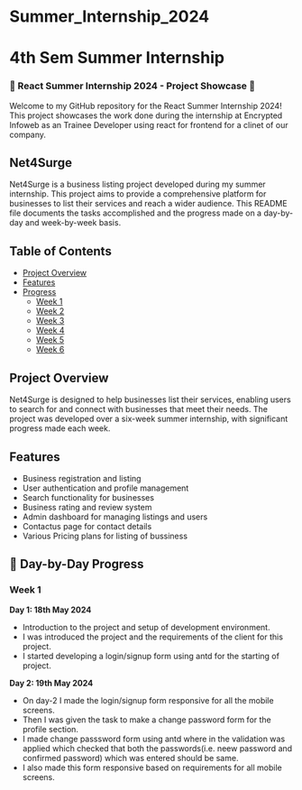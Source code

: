 # Summer_Internship_2024

# 4th Sem Summer Internship
### 🌟 React Summer Internship 2024 - Project Showcase 🌟
Welcome to my GitHub repository for the React Summer Internship 2024! This project showcases the work done during the internship at Encrypted Infoweb as an Trainee Developer using react for frontend for a clinet of our company.

## Net4Surge

Net4Surge is a business listing project developed during my summer internship. This project aims to provide a comprehensive platform for businesses to list their services and reach a wider audience. This README file documents the tasks accomplished and the progress made on a day-by-day and week-by-week basis.

## Table of Contents

- [Project Overview](#project-overview)
- [Features](#features)
- [Progress](#progress)
  - [Week 1](#week-1)
  - [Week 2](#week-2)
  - [Week 3](#week-3)
  - [Week 4](#week-4)
  - [Week 5](#week-5)
  - [Week 6](#week-6)

## Project Overview

Net4Surge is designed to help businesses list their services, enabling users to search for and connect with businesses that meet their needs. The project was developed over a six-week summer internship, with significant progress made each week.

## Features

- Business registration and listing
- User authentication and profile management
- Search functionality for businesses
- Business rating and review system
- Admin dashboard for managing listings and users
- Contactus page for contact details
- Various Pricing plans for listing of bussiness

## 📝 Day-by-Day Progress

### Week 1

**Day 1: 18th May 2024**
- Introduction to the project and setup of development environment.
- I was introduced the project and the requirements of the client for this project.
- I started developing a login/signup form using antd for the starting of project.

**Day 2: 19th May 2024**
- On day-2 I made the login/signup form responsive for all the mobile screens.
- Then I was given the task to make a change password form for the profile section.
- I made change passsword form using antd where in the validation was applied which checked that both the passwords(i.e. neew password and confirmed password) which was entered should be same.
- I also made this form responsive based on requirements for all mobile screens. 

